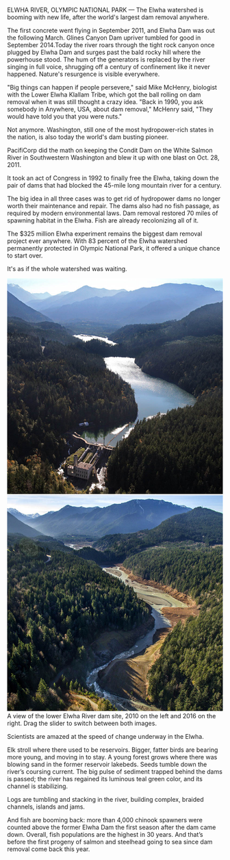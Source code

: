 ELWHA RIVER, OLYMPIC NATIONAL PARK — The Elwha watershed is booming with new life, after the world's largest dam removal anywhere.

The first concrete went flying in September 2011, and Elwha Dam was out the following March. Glines Canyon Dam upriver tumbled for good in September 2014.Today the river roars through the tight rock canyon once plugged by Elwha Dam and surges past the bald rocky hill where the powerhouse stood. The hum of the generators is replaced by the river singing in full voice, shrugging off a century of confinement like it never happened. Nature's resurgence is visible everywhere. 

"Big things can happen if people persevere," said Mike McHenry, biologist with the Lower Elwha Klallam Tribe, which got the ball rolling on dam removal when it was still thought a crazy idea. "Back in 1990, you ask somebody in Anywhere, USA, about dam removal," McHenry said, "They would have told you that you were nuts."

Not anymore. Washington, still one of the most hydropower-rich states in the nation, is also today the world's dam busting pioneer.

PacifiCorp did the math on keeping the Condit Dam on the White Salmon River in Southwestern Washington and blew it up with one blast on Oct. 28, 2011.

It took an act of Congress in 1992 to finally free the Elwha, taking down the pair of dams that had blocked the 45-mile long mountain river for a century.

The big idea in all three cases was to get rid of hydropower dams no longer worth their maintenance and repair. The dams also had no fish passage, as required by modern environmental laws. Dam removal restored 70 miles of spawning habitat in the Elwha.  Fish are already recolonizing all of it.

The $325 million Elwha experiment remains the biggest dam removal project ever anywhere. With 83 percent of the Elwha watershed permanently protected in Olympic National Park, it offered a unique chance to start over.

It's as if the whole watershed was waiting.

<aside class="slider-container" id="slider">
  <image-slider>
    <img src="./assets/photos/Lower_Elwha_River_Dam_2010.jpg">
    <img src="./assets/photos/Lower_Elwha_River_DamSite_2016.jpg">
  </image-slider>
  <div class="caption">
    A view of the lower Elwha River dam site, 2010 on the left and 2016 on the right. Drag the slider to switch between both images.
  </div>
</aside>

Scientists are amazed at the speed of change underway in the Elwha.  

Elk stroll where there used to be reservoirs. Bigger, fatter birds are bearing more young, and moving in to stay. A young forest grows where there was blowing sand in the former reservoir lakebeds. Seeds tumble down the river’s coursing current. The big pulse of sediment trapped behind the dams is passed; the river has regained its luminous teal green color, and its channel is stabilizing. 

Logs are tumbling and stacking in the river, building complex, braided channels, islands and jams.

And fish are booming back: more than 4,000 chinook spawners were counted above the former Elwha Dam the first season after the dam came down. Overall, fish populations are the highest in 30 years. And that’s before the first progeny of salmon and steelhead going to sea since dam removal come back this year. 
